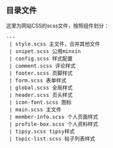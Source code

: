 ## 目录文件
这里为网站CSS的scss文件，按照组件划分：
<pre>
---
 | style.scss 主文件，合并其他文件
 | snipet.scss 公用minxin
 | config.scss 样式配置
 | comment.scss 评论样式
 | footer.scss 页脚样式
 | form.scss 表单样式
 | global.scss 全局样式
 | header.scss 页头样式 
 | icon-font.scss 图标
 | main.scss 主文件
 | member-info.scss 个人页面样式
 | profile-box.scss 个人资料样式
 | tipsy.scss tipsy样式
 | topic-list.scss 帖子列表样式 
</pre>